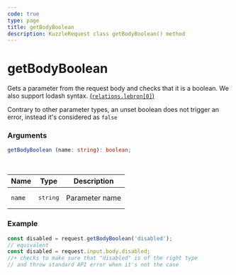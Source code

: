 ```yaml
---
code: true
type: page
title: getBodyBoolean
description: KuzzleRequest class getBodyBoolean() method
---
```


# getBodyBoolean

<SinceBadge version="2.16.9" />

Gets a parameter from the request body and checks that it is a boolean.
We also support lodash syntax. [(`relations.lebron[0]`)](https://lodash.com/docs/4.17.15#get)

Contrary to other parameter types, an unset boolean does not trigger an
error, instead it's considered as `false`

### Arguments

```ts
getBodyBoolean (name: string): boolean;
```

</br>

| Name   | Type              | Description    |
|--------|-------------------|----------------|
| `name` | <pre>string</pre> | Parameter name |


### Example

```ts
const disabled = request.getBodyBoolean('disabled');
// equivalent
const disabled = request.input.body.disabled;
//+ checks to make sure that "disabled" is of the right type
// and throw standard API error when it's not the case
```
